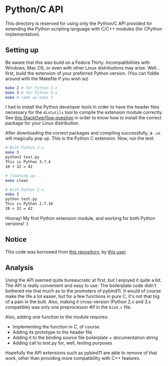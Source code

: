 # Python/C API

This directory is reserved for using only the Python/C API provided for extending the Python scripting language with C/C++ modules (for CPython implementation).

## Setting up

Be aware that this was build on a Fedora Thirty. Incompatibilities with Windows, Mac OS, or even with other Linux distributions may arise. Well... first, build the extension of your preferred Python version. (You can fiddle around with the Makefile if you wish so)

``` bash
make 2 # for Python 2.x
make 3 # for Python 3.x
make # same as make 3
```

I had to install the Python developer tools in order to have the header files necessary for the `distutils` tool to compile the extension module correctly. See [this StackOverflow question](https://stackoverflow.com/questions/21530577/fatal-error-python-h-no-such-file-or-directory) in order to know how to install the correct package for your Linux distribution.

After downloading the correct packages and compiling successfully, a `.so` will magically pop up. This is the Python C extension. Now, run the test:

``` bash
# With Python 3.x
make 3
python3 test.py
This is Python 3.7.4
10 + 32 = 42

# Cleaning up...
make clean

# With Python 2.x
make 2
python test.py
This is Python 2.7.16
10 + 32 = 42
```

Hooray! My first Python extension module, and working for both Python versions! :)

## Notice

This code was borrowed from [this repository](github.com/starnight/python-c-extension/), by [this user](https://github.com/starnight).

## Analysis

Using the API seemed quite bureaucratic at first, but I enjoyed it quite a bit. The API is really convenient and easy to use. The boilerplate code didn't bothered me that much as to the promoters of pybind11. It would of course make the life a lot easier, but for a few functions in pure C, it's not that big of a pain in the butt. Also, making it cross-version (Python 2.x and 3.x compatible) was only one preprocessor #if in the `bind.c` file.

Also, adding one function to the module requires:
* Implementing the function in C, of course
* Adding its prototype to the header file
* Adding it to the binding source file boilerplate + documentation string
* Adding call to test.py for, well, testing purposes

Hopefully the API extensions such as pybind11 are able to remove of that work, other than providing more compatibility with C++ features.